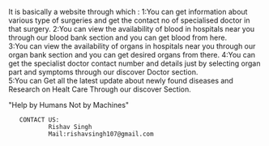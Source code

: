 It is basically a website through which :
1:You can get information about various type of surgeries and get the contact no of specialised doctor in that surgery. 
2:You can view the availability of blood in hospitals near you through our blood bank section and you can get blood from here.  
3:You can view the availability of organs in hospitals near you through our organ bank section and you can get desired organs from there.
4:You can get the specialist doctor contact number and details just by selecting organ part and symptoms through our discover Doctor section.  
5:You can Get all the latest update about newly found diseases and Research on Healt Care Through our discover Section.
       
"Help by Humans Not by Machines"

     
       CONTACT US:
               Rishav Singh
               Mail:rishavsingh107@gmail.com
           
               
     
